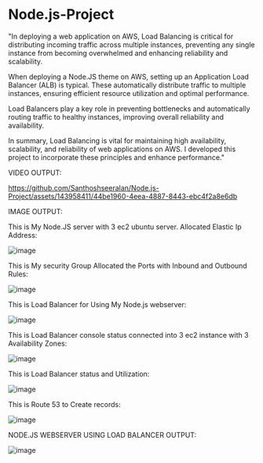 # Node.js-Project

"In deploying a web application on AWS, Load Balancing is critical for distributing incoming traffic across multiple instances, preventing any single instance from becoming overwhelmed and enhancing reliability and scalability.

When deploying a Node.JS theme on AWS, setting up an Application Load Balancer (ALB) is typical. These automatically distribute traffic to multiple instances, ensuring efficient resource utilization and optimal performance.

Load Balancers play a key role in preventing bottlenecks and automatically routing traffic to healthy instances, improving overall reliability and availability.

In summary, Load Balancing is vital for maintaining high availability, scalability, and reliability of web applications on AWS. I developed this project to incorporate these principles and enhance performance."

VIDEO OUTPUT:

https://github.com/Santhoshseeralan/Node.js-Project/assets/143958411/44be1960-4eea-4887-8443-ebc4f2a8e6db

IMAGE OUTPUT:

This is My Node.JS server with 3 ec2 ubuntu server. Allocated Elastic Ip Address:

![image](https://github.com/Santhoshseeralan/Node.js-Project/assets/143958411/1edc3a2a-9ef0-474e-ba85-4bcc444614ee)

This is My security Group Allocated the Ports with Inbound and Outbound Rules:

![image](https://github.com/Santhoshseeralan/Node.js-Project/assets/143958411/d0c54fc9-b885-413c-ab60-f6e73c733f87)

This is Load Balancer for Using My Node.js webserver:

![image](https://github.com/Santhoshseeralan/Node.js-Project/assets/143958411/ad70cbe0-6348-4b1f-88a7-e71ade1de492)

This is Load Balancer console status connected into 3 ec2 instance with 3 Availability Zones:

![image](https://github.com/Santhoshseeralan/Node.js-Project/assets/143958411/6f4762a5-4fe3-45d6-9134-9256da3f0568)

This is Load Balancer status and Utilization:

![image](https://github.com/Santhoshseeralan/Node.js-Project/assets/143958411/30dd1f62-9a80-4d7d-ae4b-e57f612fb36b)

This is Route 53 to Create records:

![image](https://github.com/Santhoshseeralan/Node.js-Project/assets/143958411/dbb629d2-c1f6-4edb-80b9-18876f2feffa)

NODE.JS WEBSERVER USING LOAD BALANCER OUTPUT:

![image](https://github.com/Santhoshseeralan/Node.js-Project/assets/143958411/b5f7279b-0e9b-442f-adf7-3a7d5bd80676)

